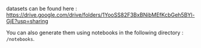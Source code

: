 datasets can be found here : https://drive.google.com/drive/folders/1YooSS82F3BxBNibMEfKcbGeh5BYl-GjE?usp=sharing

You can also generate them using notebooks in the following directory : `/notebooks`.